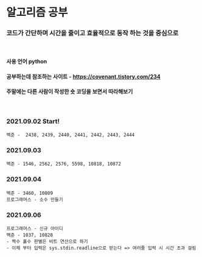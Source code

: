# 알고리즘 공부

### 코드가 간단하며 시간을 줄이고 효율적으로 동작 하는 것을 중심으로
&nbsp;
#### 사용 언어 python
#### 공부하는데 참조하는 사이트 - https://covenant.tistory.com/234
#### 주말에는 다른 사람이 작성한 숏 코딩을 보면서 따라해보기
&nbsp;

### 2021.09.02 Start!
    백준 -  2438, 2439, 2440, 2441, 2442, 2443, 2444

### 2021.09.03
    백준 - 1546, 2562, 2576, 5598, 10818, 10872

### 2021.09.04
    백준 - 3460, 10809  
    프로그래머스 - 소수 만들기

### 2021.09.06
    프로그래머스 - 신규 아이디
    백준 - 1037, 10828
    - 짝수 홀수 판별은 비트 연산으로 하기
    - 이제 부터 입력은 sys.stdin.readline으로 받는다 => 여러줄 입력 시 시간 초과 걸림